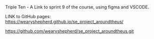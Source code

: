 Triple Ten - A Link to sprint 9 of the course, using figma and VSCODE.

LINK to GitHub pages: https://wearyshepherd.github.io/se_project_aroundtheus/

https://github.com/wearyshepherd/se_project_aroundtheus.git
